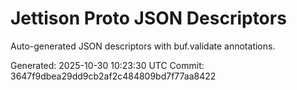 # Jettison Proto JSON Descriptors

Auto-generated JSON descriptors with buf.validate annotations.

Generated: 2025-10-30 10:23:30 UTC
Commit: 3647f9dbea29dd9cb2af2c484809bd7f77aa8422
